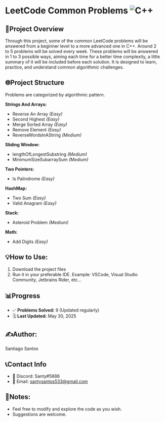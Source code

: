 # LeetCode Common Problems ![C++](https://img.shields.io/badge/Language-C++-blue?logo=c%2B%2B&logoColor=white)

## 📌Project Overview
Through this project, some of the common LeetCode problems will be answered from a beginner level to a more advanced one in C++. Around 2 to 5 problems will be solved every week. These problems will be answered in 1 to 3 possible ways, aiming each time for a better time complexity, a little summary of it will be included before each solution. It is designed to learn, practice, and understand common algorithmic challenges.

## 🌐Project Structure
Problems are categorized by algorithmic pattern.

**Strings And Arrays:**
- Reverse An Array *(Easy)*
- Second Highest *(Easy)*
- Merge Sorted Array *(Easy)*
- Remove Element *(Easy)*
- ReverseWordsInAString *(Medium)*
   
 **Sliding Window:**
- lengthOfLongestSubstring *(Medium)*
- MinimumSizeSubarraySum *(Medium)*
   
 **Two Pointers:**
 - Is Palindrome *(Easy)*

**HashMap:**
- Two Sum *(Easy)*
- Valid Anagram *(Easy)*

**Stack:**
- Asteroid Problem *(Medium)*
  
**Math:**
- Add Digits *(Easy)*

## 💡How to Use:
1. Download the project files
2. Run it in your preferable IDE. Example: VSCode, Visual Studio Community, Jetbrains Rider, etc...
   
## 📊Progress
- ✅ **Problems Solved:** 9 (Updated regularly)
- 🗓️ **Last Updated:** May 30, 2025

## ✍️Author:
 Santiago Santos
 
## 📞Contact Info
- 💬 Discord: Santy#5886
- 📧 Email: santysantos533@gmail.com
  
## 📌Notes: 
- Feel free to modify and explore the code as you wish.
- Suggestions are welcome.
